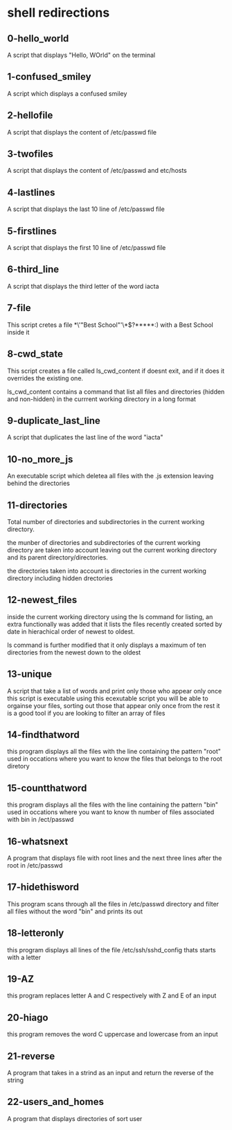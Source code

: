 # shell redirections

## 0-hello_world
A script that displays "Hello, WOrld" on the terminal

## 1-confused_smiley
A script which displays a confused smiley

## 2-hellofile
A script that displays the content of /etc/passwd file

## 3-twofiles
A script that displays the content of /etc/passwd and etc/hosts

## 4-lastlines
A script that displays the last 10 line of /etc/passwd file

## 5-firstlines
A script that displays the first 10 line of /etc/passwd file

## 6-third_line
A script that displays the third letter of the word iacta

## 7-file
This script cretes a file \*\\'"Best School"\'\\*$\?\*\*\*\*\*:) with a Best School inside it

## 8-cwd_state
This script creates a file called ls_cwd_content if doesnt exit, and if it does it overrides the existing one.

ls_cwd_content contains a command that list all files and directories (hidden and non-hidden) in the currrent working directory in a long format

## 9-duplicate_last_line
A script that duplicates the last line of the word "iacta"

## 10-no_more_js
An executable script which deletea all files with the .js extension leaving behind the directories

## 11-directories
Total number of directories and subdirectories in the current working directory.

the munber of directories and subdirectories of the current working directory are taken into account leaving out the current working directory and its parent directory/directories.

the directories taken into account is directories in the current working directory including hidden drectories

## 12-newest_files

inside the current working directory using the ls command for listing, an extra functionally was added that it lists the files recently created sorted by date in hierachical order of newest to oldest.

ls command is further modified that it only displays a maximum of ten directories from the newest down to the oldest

## 13-unique

A script that take a list of words and print only those who appear only once
this script is executable
using this ecexutable script you will be able to orgainse your files, sorting out those that appear only once from the rest
it is a good tool if you are looking to filter an array of files

## 14-findthatword

this program displays all the files with the line containing the pattern "root"
used in occations where you want to know the files that belongs to the root diretory

## 15-countthatword
this program displays all the files with the line containing the pattern "bin"
used in occations where you want to know th number of files associated with bin in /ect/passwd

## 16-whatsnext

A program that displays file with root lines and the next three lines after the root in /etc/passwd

## 17-hidethisword

This program scans through all the files in /etc/passwd directory and filter all files without the word "bin" and prints its out

## 18-letteronly

this program displays all lines of the file /etc/ssh/sshd_config thats starts with a letter

## 19-AZ
this program replaces letter A and C respectively with Z and E of an input

## 20-hiago

this program removes the word C uppercase and lowercase from an input

## 21-reverse

A program that takes in a strind as an input and return the reverse of the string

## 22-users_and_homes

A program that displays directories of sort user
